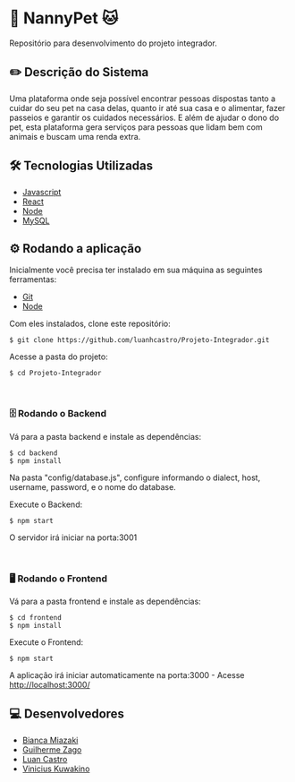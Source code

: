 
# 🐶 NannyPet 🐱
Repositório para desenvolvimento do projeto integrador.

## ✏️ Descrição do Sistema

Uma plataforma onde seja possível encontrar pessoas dispostas tanto a cuidar do seu pet na casa delas, quanto ir até sua casa e o alimentar, fazer passeios e garantir os cuidados necessários. E além de ajudar o dono do pet, esta plataforma gera serviços para pessoas que lidam bem com animais e buscam uma renda extra.

## 🛠️ Tecnologias Utilizadas

- [Javascript](https://www.javascript.com/)
- [React](https://pt-br.reactjs.org/)
- [Node](https://nodejs.org/en/)
- [MySQL](https://www.mysql.com/)

## ⚙️ Rodando a aplicação

Inicialmente você precisa ter instalado em sua máquina as seguintes ferramentas:
- [Git](https://git-scm.com) 
- [Node](https://nodejs.org/en/)

Com eles instalados, clone este repositório:
```shell
$ git clone https://github.com/luanhcastro/Projeto-Integrador.git
```

Acesse a pasta do projeto:
```shell
$ cd Projeto-Integrador
```
<br/>
	
### 🗄️ Rodando o Backend

Vá para a pasta backend e instale as dependências:
```shell
$ cd backend
$ npm install
```

Na pasta "config/database.js", configure informando o dialect, host, username, password, e o nome do database.

Execute o Backend: 
```shell
$ npm start
```
O servidor irá iniciar na porta:3001

<br/>

### 🖥️ Rodando o Frontend

Vá para a pasta frontend e instale as dependências:
```shell
$ cd frontend
$ npm install
```

Execute o Frontend: 
```shell
$ npm start
```
A aplicação irá iniciar automaticamente na porta:3000 - Acesse <http://localhost:3000/>

## 💻 Desenvolvedores

-  [Bianca Miazaki](https://github.com/bmiazaki)
-  [Guilherme Zago](https://github.com/GuilhermeZCanesin)
-  [Luan Castro](https://github.com/luanhcastro)
-  [Vinicius Kuwakino](https://github.com/viniciuskuwakino)

# 
